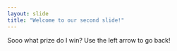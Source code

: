 ```yaml
---
layout: slide
title: "Welcome to our second slide!"
---
```

Sooo what prize do I win?
Use the left arrow to go back!
